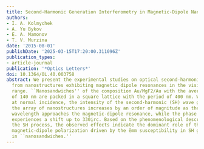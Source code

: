 ```yaml
---
title: Second-Harmonic Generation Interferometry in Magnetic-Dipole Nanostructures
authors:
- I. A. Kolmychek
- A. Yu Bykov
- E. A. Mamonov
- T. V. Murzina
date: '2015-08-01'
publishDate: '2025-03-15T17:20:00.311096Z'
publication_types:
- article-journal
publication: '*Optics Letters*'
doi: 10.1364/OL.40.003758
abstract: We present the experimental studies on optical second-harmonic generation
  from nanostructures exhibiting magnetic dipole resonances in the visible spectral
  range. ``Nanosandwiches'' of the composition Au/MgF2/Au with the average disk diameter
  of 140 nm are packed in a square lattice with the period of 400 nm. We show that
  at normal incidence, the intensity of the second-harmonic (SH) wave generated by
  the array of nanostructures increases by an order of magnitude as the excitation
  wavelength approaches the magnetic-dipole resonance, while the phase of the SH wave
  experiences a shift up to 330i̧rc. Based on the phenomenological description of
  the SH process, the observed effects indicate the dominant role of the nonlinear
  magnetic-dipole polarization driven by the ̂emm susceptibility in SH generation
  in ``nanosandwiches.''
---
```

